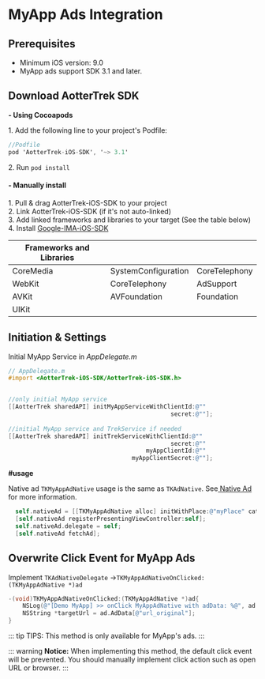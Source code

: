 # MyApp Ads Integration

## Prerequisites

* Minimum iOS version: 9.0
* MyApp ads support SDK 3.1 and later.

## Download AotterTrek SDK

**- Using Cocoapods**

&#x20;    1\. Add the following line to your project's Podfile:

```objectivec
//Podfile
pod 'AotterTrek-iOS-SDK', '~> 3.1'
```

&#x20;   2\. Run `pod install`

#### - Manually install

&#x20;   1\. Pull & drag AotterTrek-iOS-SDK to your project\
&#x20;   2\. Link AotterTrek-iOS-SDK (if it's not auto-linked)\
&#x20;   3\. Add linked frameworks and libraries to your target (See the table below)\
&#x20;   4\. Install [Google-IMA-iOS-SDK](https://developers.google.com/interactive-media-ads/docs/sdks/ios/)

| Frameworks and Libraries |                     |               |
| ------------------------ | ------------------- | ------------- |
| CoreMedia                | SystemConfiguration | CoreTelephony |
| WebKit                   | CoreTelephony       | AdSupport     |
| AVKit                    | AVFoundation        | Foundation    |
| UIKit                    |                     |               |

## Initiation & Settings <a href="initial-sdk" id="initial-sdk"></a>

Initial MyApp Service in _AppDelegate.m_

```objectivec
// AppDelegate.m
#import <AotterTrek-iOS-SDK/AotterTrek-iOS-SDK.h>


//only initial MyApp service
[[AotterTrek sharedAPI] initMyAppServiceWithClientId:@""
                                              secret:@""]; 
 
//initial MyApp service and TrekService if needed
[[AotterTrek sharedAPI] initTrekServiceWithClientId:@""
                                              secret:@""
                                       myAppClientId:@""
                                   myAppClientSecret:@""];
```

**#usage**

Native ad `TKMyAppAdNative` usage is the same as `TKAdNative`. See[ Native Ad](ad-formats/) for more information.

```objectivec
  self.nativeAd = [[TKMyAppAdNative alloc] initWithPlace:@"myPlace" category:@"testCategory"];
  [self.nativeAd registerPresentingViewController:self];
  self.nativeAd.delegate = self;
  [self.nativeAd fetchAd];
```

## Overwrite Click Event for MyApp Ads <a href="overwrite-click-event-for-myapp-ads" id="overwrite-click-event-for-myapp-ads"></a>

Implement `TKAdNativeDelegate` ->`TKMyAppAdNativeOnClicked:(TKMyAppAdNative *)ad`

```objectivec
-(void)TKMyAppAdNativeOnClicked:(TKMyAppAdNative *)ad{
    NSLog(@"[Demo MyApp] >> onClick MyAppAdNative with adData: %@", ad.AdData);
    NSString *targetUrl = ad.AdData[@"url_original"];
}
```

::: tip TIPS:
This method is only available for MyApp's ads.&#x20;
:::

::: warning
**Notice:** When implementing this method, the default click event will be prevented. You should manually implement click action such as open URL or browser.
:::
